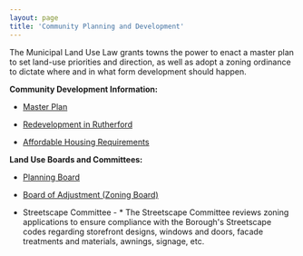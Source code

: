 ```yaml
---
layout: page
title: 'Community Planning and Development'
---
```


The Municipal Land Use Law grants towns the power to enact a master plan to set land-use priorities and direction, as well as adopt a zoning ordinance to dictate where and in what form development should happen.

**Community Development Information:** 

- [Master Plan](/committees/planning-board/master-plan/)

- [Redevelopment in Rutherford](./areas-of-redevelopment/)

- [Affordable Housing Requirements](./affordable-housing/)


**Land Use Boards and Committees:** 

- [Planning Board](/committees/planning-board/)

- [Board of Adjustment (Zoning Board)](/committees/board-of-adjustment/)

- Streetscape Committee - * The Streetscape Committee reviews zoning applications to ensure compliance with the Borough's Streetscape codes regarding storefront designs, windows and doors, facade treatments and materials, awnings, signage, etc. 




